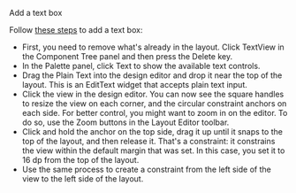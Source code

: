 Add a text box

Follow [these steps](https://developer.android.com/training/basics/firstapp/building-ui#textbox) to add a text box:

 - First, you need to remove what's already in the layout. Click TextView in the Component Tree panel and then press the Delete key.
 - In the Palette panel, click Text to show the available text controls.
 - Drag the Plain Text into the design editor and drop it near the top of the layout. This is an EditText widget that accepts plain text input.
 - Click the view in the design editor. You can now see the square handles to resize the view on each corner, and the circular constraint anchors on each side. For better control, you might want to zoom in on the editor. To do so, use the Zoom buttons in the Layout Editor toolbar.
 - Click and hold the anchor on the top side, drag it up until it snaps to the top of the layout, and then release it. That's a constraint: it constrains the view within the default margin that was set. In this case, you set it to 16 dp from the top of the layout.
 - Use the same process to create a constraint from the left side of the view to the left side of the layout.